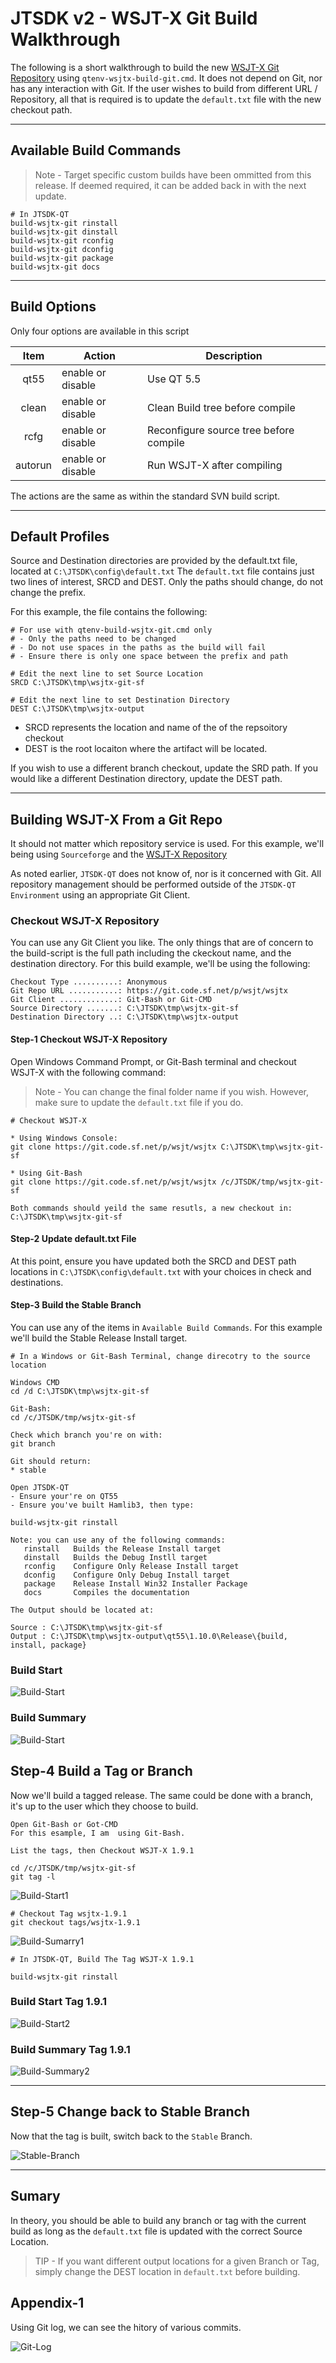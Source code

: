 # JTSDK v2 - WSJT-X Git Build Walkthrough
The following is a short walkthrough to build the new 
[WSJT-X Git Repository](https://sourceforge.net/p/wsjt/wsjtx/ci/stable/tree/) using `qtenv-wsjtx-build-git.cmd`.
It does not depend on Git, nor has any interaction with Git. If the
user wishes to build from different URL / Repository, all that is
required is to update the `default.txt` file with the new checkout
path. 

---

## Available Build Commands
>Note - Target specific custom builds have been ommitted from this release. If deemed required, it can be added back in with the next update.
```
# In JTSDK-QT
build-wsjtx-git rinstall
build-wsjtx-git dinstall
build-wsjtx-git rconfig
build-wsjtx-git dconfig
build-wsjtx-git package
build-wsjtx-git docs
```

---

## Build Options
Only four options are available in this script

| Item       | Action             | Description   |
| :---------:|--------------------|---------------|
| qt55       | enable or disable  | Use QT 5.5    |
| clean      | enable or disable  | Clean Build tree before compile |
| rcfg       | enable or disable  | Reconfigure source tree before compile |
| autorun    | enable or disable  | Run WSJT-X after compiling |

The actions are the same as within the standard SVN build script. 

---

## Default Profiles
Source and Destination directories are provided by the default.txt file, located
at `C:\JTSDK\config\default.txt` The `default.txt` file contains just two lines
of interest, SRCD and DEST. Only the paths should change, do not change the prefix.

For this example, the file contains the following:
```
# For use with qtenv-build-wsjtx-git.cmd only
# - Only the paths need to be changed
# - Do not use spaces in the paths as the build will fail
# - Ensure there is only one space between the prefix and path

# Edit the next line to set Source Location
SRCD C:\JTSDK\tmp\wsjtx-git-sf

# Edit the next line to set Destination Directory
DEST C:\JTSDK\tmp\wsjtx-output
```

* SRCD represents the location and name of the of the repsoitory checkout
* DEST is the root locaiton where the artifact will be located.

If you wish to use a different branch checkout, update the SRD path. If
you would like a different Destination directory, update the DEST path.

---
## Building WSJT-X From a Git Repo
It should not matter which repository service is used. For this example, we'll being using `Sourceforge` and the [WSJT-X Repository](https://sourceforge.net/p/wsjt/wsjtx/ci/stable/tree/)

As noted earlier, `JTSDK-QT` does not know of, nor is it concerned with
Git. All repository management should be performed outside of the 
`JTSDK-QT Environment` using an appropriate Git Client.

### Checkout WSJT-X Repository
You can use any Git Client you like. The only things that are of concern to the
build-script is the full path including the ckeckout name, and the destination
directory. For this build example, we'll be using the following:
```
Checkout Type ..........: Anonymous
Git Repo URL ...........: https://git.code.sf.net/p/wsjt/wsjtx 
Git Client .............: Git-Bash or Git-CMD
Source Directory .......: C:\JTSDK\tmp\wsjtx-git-sf
Destination Directory ..: C:\JTSDK\tmp\wsjtx-output
```

#### **Step-1 Checkout WSJT-X Repository**
Open Windows Command Prompt, or Git-Bash terminal and checkout WSJT-X with the
following command:

>Note - You can change the final folder name if you wish. However, make sure to
update the `default.txt` file if you do.

```
# Checkout WSJT-X

* Using Windows Console:
git clone https://git.code.sf.net/p/wsjt/wsjtx C:\JTSDK\tmp\wsjtx-git-sf

* Using Git-Bash
git clone https://git.code.sf.net/p/wsjt/wsjtx /c/JTSDK/tmp/wsjtx-git-sf

Both commands should yeild the same resutls, a new checkout in: C:\JTSDK\tmp\wsjtx-git-sf

```
#### **Step-2 Update default.txt File**
At this point, ensure you have updated both the SRCD and DEST path locations
in `C:\JTSDK\config\default.txt` with your choices in check and destinations.

#### **Step-3 Build the Stable Branch**
You can use any of the items in `Available Build Commands`. For this example
we'll build the Stable Release Install target.
```
# In a Windows or Git-Bash Terminal, change direcotry to the source location

Windows CMD
cd /d C:\JTSDK\tmp\wsjtx-git-sf

Git-Bash:
cd /c/JTSDK/tmp/wsjtx-git-sf

Check which branch you're on with:
git branch

Git should return:
* stable

Open JTSDK-QT
- Ensure your're on QT55
- Ensure you've built Hamlib3, then type:

build-wsjtx-git rinstall

Note: you can use any of the following commands:
   rinstall   Builds the Release Install target
   dinstall   Builds the Debug Instll target
   rconfig    Configure Only Release Install target
   dconfig    Configure Only Debug Install target
   package    Release Install Win32 Installer Package
   docs       Compiles the documentation

The Output should be located at:

Source : C:\JTSDK\tmp\wsjtx-git-sf
Output : C:\JTSDK\tmp\wsjtx-output\qt55\1.10.0\Release\{build, install, package}

```

### **Build Start**

![Build-Start](images/wsjtx-git.1.PNG)

### **Build Summary**

![Build-Start](images/wsjtx-git.2.PNG)

## Step-4 Build a Tag or Branch
Now we'll build a tagged release. The same could be done with
a branch, it's up to the user which they choose to build.

```
Open Git-Bash or Got-CMD
For this esample, I am  using Git-Bash.

List the tags, then Checkout WSJT-X 1.9.1

cd /c/JTSDK/tmp/wsjtx-git-sf
git tag -l
```

![Build-Start1](images/wsjtx-git.3.PNG)


```
# Checkout Tag wsjtx-1.9.1
git checkout tags/wsjtx-1.9.1
```

![Build-Sumarry1](images/wsjtx-git.4.PNG)


```
# In JTSDK-QT, Build The Tag WSJT-X 1.9.1

build-wsjtx-git rinstall
```
### **Build Start Tag 1.9.1**

![Build-Start2](images/wsjtx-git.5.PNG)

### **Build Summary Tag 1.9.1**

![Build-Summary2](images/wsjtx-git.6.PNG)

---
## Step-5 Change back to Stable Branch
Now that the tag is built, switch back to the `Stable` Branch.

![Stable-Branch](images/wsjtx-git.7.PNG)

---
## Sumary
In theory, you should be able to build any branch or tag with the current build
as long as the `default.txt` file is updated with the correct Source Location.

>TIP - If you want different output locations for a given Branch or Tag,
simply change the DEST location in `default.txt` before building.


## Appendix-1
Using Git log, we can see the hitory of various commits.

![Git-Log](images/wsjtx-git.8.PNG)










